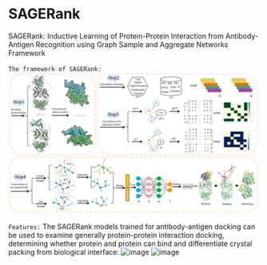 # SAGERank
SAGERank: Inductive Learning of Protein-Protein Interaction from Antibody-Antigen Recognition using Graph Sample and Aggregate Networks Framework

`The framework of SAGERank:`
![image](pictures/model.png)

`Features:` The SAGERank models trained for antibody-antigen docking can be used to examine generally protein-protein interaction docking, determining whether protein and protein can bind and differentiate crystal packing from biological interface.
![image](Schematic-drawing1.png)
![image](Schematic-drawing2.png)


